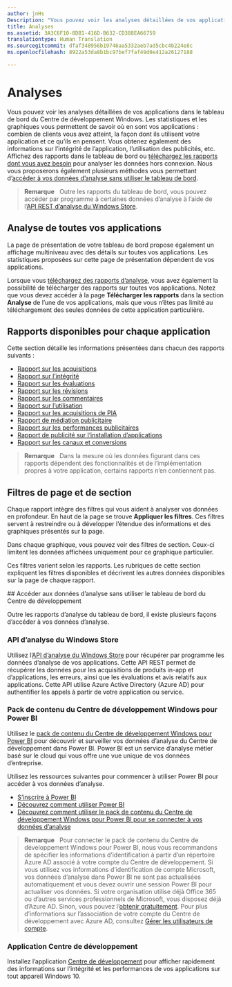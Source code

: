```yaml
---
author: jnHs
Description: "Vous pouvez voir les analyses détaillées de vos applications dans le tableau de bord du Centre de développement Windows."
title: Analyses
ms.assetid: 3A3C6F10-0DB1-416D-B632-CD388EA66759
translationtype: Human Translation
ms.sourcegitcommit: dfaf348956b19746aa5332aeb7ad5cbc4b224e8c
ms.openlocfilehash: 8922a53da8b1bc97bef7faf49d0e412a26127188

---
```


# Analyses

Vous pouvez voir les analyses détaillées de vos applications dans le tableau de bord du Centre de développement Windows. Les statistiques et les graphiques vous permettent de savoir où en sont vos applications : combien de clients vous avez atteint, la façon dont ils utilisent votre application et ce qu’ils en pensent. Vous obtenez également des informations sur l’intégrité de l’application, l’utilisation des publicités, etc. Affichez des rapports dans le tableau de bord ou [téléchargez les rapports dont vous avez besoin](download-analytic-reports.md) pour analyser les données hors connexion. Nous vous proposerons également plusieurs méthodes vous permettant d’[accéder à vos données d’analyse sans utiliser le tableau de bord](#no-dashboard).

> **Remarque** &nbsp;&nbsp;Outre les rapports du tableau de bord, vous pouvez accéder par programme à certaines données d’analyse à l’aide de l’[API REST d’analyse du Windows Store](../monetize/access-analytics-data-using-windows-store-services.md).

## Analyse de toutes vos applications


La page de présentation de votre tableau de bord propose également un affichage multiniveau avec des détails sur toutes vos applications. Les statistiques proposées sur cette page de présentation dépendent de vos applications.

Lorsque vous [téléchargez des rapports d’analyse](download-analytic-reports.md), vous avez également la possibilité de télécharger des rapports sur toutes vos applications. Notez que vous devez accéder à la page **Télécharger les rapports** dans la section **Analyse** de l’une de vos applications, mais que vous n’êtes pas limité au téléchargement des seules données de cette application particulière.

## Rapports disponibles pour chaque application


Cette section détaille les informations présentées dans chacun des rapports suivants :

-   [Rapport sur les acquisitions](acquisitions-report.md)
-   [Rapport sur l’intégrité](health-report.md)
-   [Rapport sur les évaluations](ratings-report.md)
-   [Rapport sur les révisions](reviews-report.md)
-   [Rapport sur les commentaires](feedback-report.md)
-   [Rapport sur l’utilisation](usage-report.md)
-   [Rapport sur les acquisitions de PIA](iap-acquisitions-report.md)
-   [Rapport de médiation publicitaire](ad-mediation-report.md)
-   [Rapport sur les performances publicitaires](advertising-performance-report.md)
-   [Rapport de publicité sur l’installation d’applications](app-install-ads-reports.md)
-   [Rapport sur les canaux et conversions](channels-and-conversions-report.md)

> **Remarque** &nbsp;&nbsp;Dans la mesure où les données figurant dans ces rapports dépendent des fonctionnalités et de l’implémentation propres à votre application, certains rapports n’en contiennent pas.

## Filtres de page et de section

Chaque rapport intègre des filtres qui vous aident à analyser vos données en profondeur. En haut de la page se trouve **Appliquer les filtres**. Ces filtres servent à restreindre ou à développer l’étendue des informations et des graphiques présentés sur la page.

Dans chaque graphique, vous pouvez voir des filtres de section. Ceux-ci limitent les données affichées uniquement pour ce graphique particulier.

Ces filtres varient selon les rapports. Les rubriques de cette section expliquent les filtres disponibles et décrivent les autres données disponibles sur la page de chaque rapport.

<span id="no-dashboard"/>
## Accéder aux données d’analyse sans utiliser le tableau de bord du Centre de développement

Outre les rapports d’analyse du tableau de bord, il existe plusieurs façons d’accéder à vos données d’analyse.

### API d’analyse du Windows Store

Utilisez l’[API d’analyse du Windows Store](../monetize/access-analytics-data-using-windows-store-services.md) pour récupérer par programme les données d’analyse de vos applications. Cette API REST permet de récupérer les données pour les acquisitions de produits in-app et d’applications, les erreurs, ainsi que les évaluations et avis relatifs aux applications. Cette API utilise Azure Active Directory (Azure AD) pour authentifier les appels à partir de votre application ou service.

### Pack de contenu du Centre de développement Windows pour Power BI

Utilisez le [pack de contenu du Centre de développement Windows pour Power BI](https://powerbi.microsoft.com/documentation/powerbi-content-pack-windows-dev-center/) pour découvrir et surveiller vos données d’analyse du Centre de développement dans Power BI. Power BI est un service d’analyse métier basé sur le cloud qui vous offre une vue unique de vos données d’entreprise.

Utilisez les ressources suivantes pour commencer à utiliser Power BI pour accéder à vos données d’analyse.

* [S’inscrire à Power BI](https://powerbi.microsoft.com/documentation/powerbi-service-self-service-signup-for-power-bi/)
* [Découvrez comment utiliser Power BI](https://powerbi.microsoft.com/guided-learning/)
* [Découvrez comment utiliser le pack de contenu du Centre de développement Windows pour Power BI pour se connecter à vos données d’analyse](https://powerbi.microsoft.com/documentation/powerbi-content-pack-windows-dev-center/)

> **Remarque** &nbsp;&nbsp;Pour connecter le pack de contenu du Centre de développement Windows pour Power BI, nous vous recommandons de spécifier les informations d’identification à partir d’un répertoire Azure AD associé à votre compte du Centre de développement. Si vous utilisez vos informations d’identification de compte Microsoft, vos données d’analyse dans Power BI ne sont pas actualisées automatiquement et vous devez ouvrir une session Power BI pour actualiser vos données. Si votre organisation utilise déjà Office 365 ou d’autres services professionnels de Microsoft, vous disposez déjà d’Azure AD. Sinon, vous pouvez l’[obtenir gratuitement](http://go.microsoft.com/fwlink/p/?LinkId=703757). Pour plus d’informations sur l’association de votre compte du Centre de développement avec Azure AD, consultez [Gérer les utilisateurs de compte](manage-account-users.md).

### Application Centre de développement

Installez l’application [Centre de développement](https://www.microsoft.com/store/apps/dev-center/9nblggh4r5ws) pour afficher rapidement des informations sur l’intégrité et les performances de vos applications sur tout appareil Windows 10. 



<!--HONumber=Jun16_HO4-->


